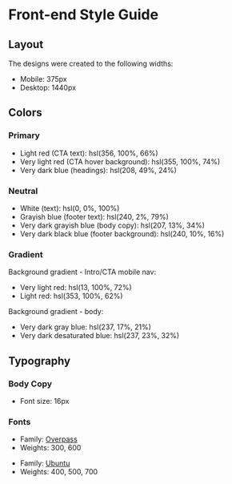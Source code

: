 # Front-end Style Guide

## Layout

The designs were created to the following widths:

- Mobile: 375px
- Desktop: 1440px

## Colors

### Primary

- Light red (CTA text): hsl(356, 100%, 66%)
- Very light red (CTA hover background): hsl(355, 100%, 74%)
- Very dark blue (headings): hsl(208, 49%, 24%)

### Neutral

- White (text): hsl(0, 0%, 100%)
- Grayish blue (footer text): hsl(240, 2%, 79%)
- Very dark grayish blue (body copy): hsl(207, 13%, 34%)
- Very dark black blue (footer background): hsl(240, 10%, 16%)

### Gradient

Background gradient - Intro/CTA mobile nav:

- Very light red: hsl(13, 100%, 72%)
- Light red: hsl(353, 100%, 62%)

Background gradient - body:

- Very dark gray blue: hsl(237, 17%, 21%)
- Very dark desaturated blue: hsl(237, 23%, 32%)

## Typography

### Body Copy

- Font size: 16px

### Fonts

<!-- Body/H1->H5 -->

- Family: [Overpass](https://fonts.google.com/specimen/Overpass?preview.text_type=custom)
- Weights: 300, 600
<!-- font-family: 'Overpass', sans-serif; -->

<!-- Nav and button styles -->

- Family: [Ubuntu](https://fonts.google.com/specimen/Ubuntu?preview.text_type=custom)
- Weights: 400, 500, 700
<!-- font-family: 'Ubuntu', sans-serif; -->
